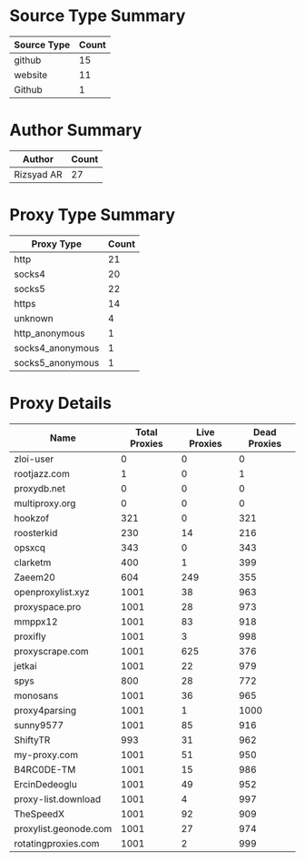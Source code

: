 # Source Type Summary

| Source Type | Count |
|-------------|-------|
| github | 15 |
| website | 11 |
| Github | 1 |


# Author Summary

| Author | Count |
|--------|-------|
| Rizsyad AR | 27 |


# Proxy Type Summary

| Proxy Type | Count |
|------------|-------|
| http | 21 |
| socks4 | 20 |
| socks5 | 22 |
| https | 14 |
| unknown | 4 |
| http_anonymous | 1 |
| socks4_anonymous | 1 |
| socks5_anonymous | 1 |


# Proxy Details

| Name | Total Proxies | Live Proxies | Dead Proxies |
|------|---------------|--------------|---------------|
| zloi-user | 0 | 0 | 0 |
| rootjazz.com | 1 | 0 | 1 |
| proxydb.net | 0 | 0 | 0 |
| multiproxy.org | 0 | 0 | 0 |
| hookzof | 321 | 0 | 321 |
| roosterkid | 230 | 14 | 216 |
| opsxcq | 343 | 0 | 343 |
| clarketm | 400 | 1 | 399 |
| Zaeem20 | 604 | 249 | 355 |
| openproxylist.xyz | 1001 | 38 | 963 |
| proxyspace.pro | 1001 | 28 | 973 |
| mmppx12 | 1001 | 83 | 918 |
| proxifly | 1001 | 3 | 998 |
| proxyscrape.com | 1001 | 625 | 376 |
| jetkai | 1001 | 22 | 979 |
| spys | 800 | 28 | 772 |
| monosans | 1001 | 36 | 965 |
| proxy4parsing | 1001 | 1 | 1000 |
| sunny9577 | 1001 | 85 | 916 |
| ShiftyTR | 993 | 31 | 962 |
| my-proxy.com | 1001 | 51 | 950 |
| B4RC0DE-TM | 1001 | 15 | 986 |
| ErcinDedeoglu | 1001 | 49 | 952 |
| proxy-list.download | 1001 | 4 | 997 |
| TheSpeedX | 1001 | 92 | 909 |
| proxylist.geonode.com | 1001 | 27 | 974 |
| rotatingproxies.com | 1001 | 2 | 999 |

